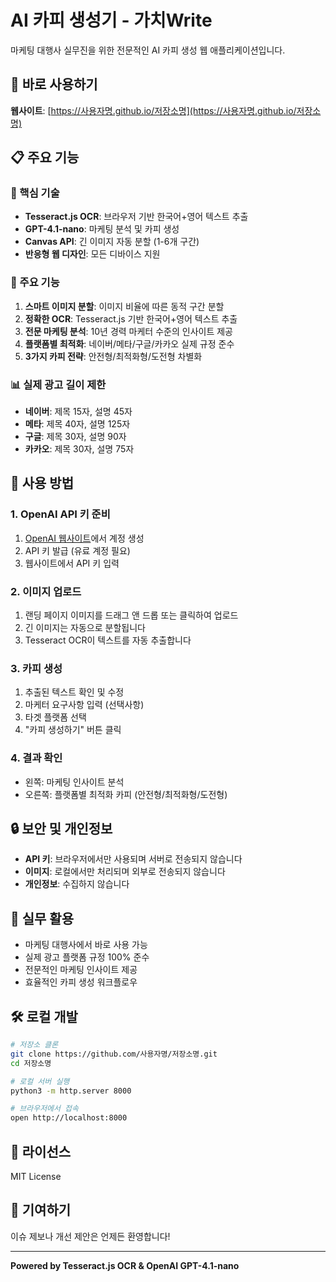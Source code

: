 # AI 카피 생성기 - 가치Write

마케팅 대행사 실무진을 위한 전문적인 AI 카피 생성 웹 애플리케이션입니다.

## 🚀 바로 사용하기

**웹사이트**: [https://사용자명.github.io/저장소명](https://사용자명.github.io/저장소명)

## 📋 주요 기능

### 🔧 핵심 기술
- **Tesseract.js OCR**: 브라우저 기반 한국어+영어 텍스트 추출
- **GPT-4.1-nano**: 마케팅 분석 및 카피 생성
- **Canvas API**: 긴 이미지 자동 분할 (1-6개 구간)
- **반응형 웹 디자인**: 모든 디바이스 지원

### 🎯 주요 기능
1. **스마트 이미지 분할**: 이미지 비율에 따른 동적 구간 분할
2. **정확한 OCR**: Tesseract.js 기반 한국어+영어 텍스트 추출
3. **전문 마케팅 분석**: 10년 경력 마케터 수준의 인사이트 제공
4. **플랫폼별 최적화**: 네이버/메타/구글/카카오 실제 규정 준수
5. **3가지 카피 전략**: 안전형/최적화형/도전형 차별화

### 📊 실제 광고 길이 제한
- **네이버**: 제목 15자, 설명 45자
- **메타**: 제목 40자, 설명 125자  
- **구글**: 제목 30자, 설명 90자
- **카카오**: 제목 30자, 설명 75자

## 🔑 사용 방법

### 1. OpenAI API 키 준비
1. [OpenAI 웹사이트](https://platform.openai.com/)에서 계정 생성
2. API 키 발급 (유료 계정 필요)
3. 웹사이트에서 API 키 입력

### 2. 이미지 업로드
1. 랜딩 페이지 이미지를 드래그 앤 드롭 또는 클릭하여 업로드
2. 긴 이미지는 자동으로 분할됩니다
3. Tesseract OCR이 텍스트를 자동 추출합니다

### 3. 카피 생성
1. 추출된 텍스트 확인 및 수정
2. 마케터 요구사항 입력 (선택사항)
3. 타겟 플랫폼 선택
4. "카피 생성하기" 버튼 클릭

### 4. 결과 확인
- 왼쪽: 마케팅 인사이트 분석
- 오른쪽: 플랫폼별 최적화 카피 (안전형/최적화형/도전형)

## 🔒 보안 및 개인정보

- **API 키**: 브라우저에서만 사용되며 서버로 전송되지 않습니다
- **이미지**: 로컬에서만 처리되며 외부로 전송되지 않습니다
- **개인정보**: 수집하지 않습니다

## 💼 실무 활용

- 마케팅 대행사에서 바로 사용 가능
- 실제 광고 플랫폼 규정 100% 준수
- 전문적인 마케팅 인사이트 제공
- 효율적인 카피 생성 워크플로우

## 🛠 로컬 개발

```bash
# 저장소 클론
git clone https://github.com/사용자명/저장소명.git
cd 저장소명

# 로컬 서버 실행
python3 -m http.server 8000

# 브라우저에서 접속
open http://localhost:8000
```

## 📝 라이선스

MIT License

## 🤝 기여하기

이슈 제보나 개선 제안은 언제든 환영합니다!

---

**Powered by Tesseract.js OCR & OpenAI GPT-4.1-nano**